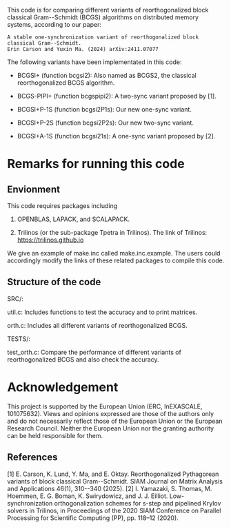 This code is for comparing different variants of reorthogonalized block
classical Gram--Schmidt (BCGS) algorithms on distributed memory systems, according
to our paper:

    A stable one-synchronization variant of reorthogonalized block classical Gram--Schmidt.
    Erin Carson and Yuxin Ma. (2024) arXiv:2411.07077

The following variants have been implementated in this code:

* BCGSI+ (function bcgsi2): Also named as BCGS2, the classical reorthogonalized BCGS algorithm.

* BCGS-PIPI+ (function bcgspipi2): A two-sync variant proposed by [1].

* BCGSI+P-1S (function bcgsi2P1s): Our new one-sync variant.

* BCGSI+P-2S (function bcgsi2P2s): Our new two-sync variant.

* BCGSI+A-1S (function bcgsi21s): A one-sync variant proposed by [2].

# Remarks for running this code

## Envionment

This code requires packages including

1. OPENBLAS, LAPACK, and SCALAPACK.

2. Trilinos (or the sub-package Tpetra in Trilinos).
The link of Trilinos: https://trilinos.github.io

We give an example of make.inc called make.inc.example.
The users could accordingly modify the links of these related packages to compile this code.

## Structure of the code

SRC/:

util.c: Includes functions to test the accuracy and to print matrices.

orth.c: Includes all different variants of reorthogonalized BCGS.


TESTS/:

test_orth.c: Compare the performance of different variants of reorthogonalized BCGS and also check the accuracy.

# Acknowledgement

This project is supported by the European Union (ERC, InEXASCALE, 101075632).
Views and opinions expressed are those of the authors only and do not necessarily reflect those of the European Union or the European Research Council.
Neither the European Union nor the granting authority can be held responsible for them.

## References
[1] E. Carson, K. Lund, Y. Ma, and E. Oktay. Reorthogonalized Pythagorean variants of block classical Gram--Schmidt. SIAM Journal on Matrix Analysis and Applications 46(1), 310--340 (2025).
[2] I. Yamazaki, S. Thomas, M. Hoemmen, E. G. Boman, K. Swirydowicz, and J. J. Eilliot.
Low-synchronization orthogonalization schemes for s-step and pipelined Krylov solvers in
Trilinos, in Proceedings of the 2020 SIAM Conference on Parallel Processing for Scientific
Computing (PP), pp. 118–12 (2020).
